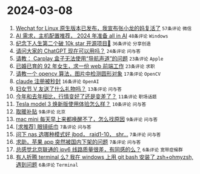 # 2024-03-08

1. [Wechat for Linux 原生版本已发布，我宣布张小龙的妈复活了](https://www.v2ex.com/t/1021682) `57条评论` `微信`
1. [AI 需求，主机配置推荐， 2024 年准备 all in AI](https://www.v2ex.com/t/1021687) `48条评论` `Windows`
1. [纪念下人生第二个破 10k star 开源项目🎉](https://www.v2ex.com/t/1021705) `36条评论` `分享创造`
1. [请问大家的 ChatGPT 现在可以用吗？](https://www.v2ex.com/t/1021675) `24条评论` `问与答`
1. [请教： Carplay 盒子无法使用“导航声道”的问题](https://www.v2ex.com/t/1021680) `23条评论` `Apple`
1. [已婚已育的 92 年女生，求一份 web 前端工作](https://www.v2ex.com/t/1021662) `23条评论` `求职`
1. [请教一个 opencv 算法，图片中检测圆形对象](https://www.v2ex.com/t/1021666) `17条评论` `OpenCV`
1. [claude 注册被秒封](https://www.v2ex.com/t/1021711) `16条评论` `OpenAI`
1. [妇女节 V 友送了什么礼物吗？](https://www.v2ex.com/t/1021717) `13条评论` `问与答`
1. [今年和去年相比，行情变好了还是变差了？](https://www.v2ex.com/t/1021672) `11条评论` `职场话题`
1. [Tesla model 3 焕新版使用体验怎么样？](https://www.v2ex.com/t/1021667) `10条评论` `问与答`
1. [取暖补贴](https://www.v2ex.com/t/1021671) `9条评论` `北京`
1. [mac mini 每天早上来都唤醒不了，怎么找原因](https://www.v2ex.com/t/1021664) `9条评论` `问与答`
1. [[求推荐] 眼镜纸巾](https://www.v2ex.com/t/1021729) `7条评论` `问与答`
1. [问下 nas 选哪种模式好 jbod， raid1-10， shr...](https://www.v2ex.com/t/1021684) `7条评论` `问与答`
1. [求助，苹果 app 突然被国内下架的问题](https://www.v2ex.com/t/1021663) `7条评论` `问与答`
1. [总感觉北京联通的 ipv6 线路质量很差，有同感的么？](https://www.v2ex.com/t/1021693) `6条评论` `宽带症候群`
1. [有人折腾 terminal 么? 我在 windows 上用 git bash 安装了 zsh+ohmyzsh, 遇到问题](https://www.v2ex.com/t/1021674) `6条评论` `Terminal`
